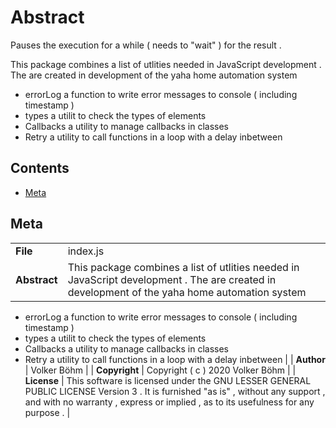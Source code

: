 <!-- This file is generated by jsmddoc version 0.1 -->

# Abstract

Pauses the execution for a while ( needs to "wait" ) for the result .

This package combines a list of utlities needed in JavaScript development . The are created in development of the yaha home automation system

- errorLog a function to write error messages to console ( including timestamp )
- types a utilit to check the types of elements
- Callbacks a utility to manage callbacks in classes
- Retry a utility to call functions in a loop with a delay inbetween

## Contents

- [Meta](#Meta)

## Meta

| | |
| --- | --- |
| **File** | index.js |
| **Abstract** | This package combines a list of utlities needed in JavaScript development . The are created in development of the yaha home automation system

- errorLog a function to write error messages to console ( including timestamp )
- types a utilit to check the types of elements
- Callbacks a utility to manage callbacks in classes
- Retry a utility to call functions in a loop with a delay inbetween |
| **Author** | Volker Böhm |
| **Copyright** | Copyright ( c ) 2020 Volker Böhm |
| **License** | This software is licensed under the GNU LESSER GENERAL PUBLIC LICENSE Version 3 . It is furnished "as is" , without any support , and with no warranty , express or implied , as to its usefulness for any purpose . |
